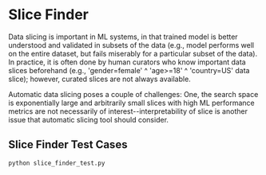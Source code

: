 # Slice Finder
Data slicing is important in ML systems, in that trained model is better understood and validated in subsets of the data (e.g., model performs well on the entire dataset, but fails miserably for a particular subset of the data). In practice, it is often done by human curators who know important data slices beforehand (e.g., 'gender=female' ^ 'age>=18' ^ 'country=US' data slice); however, curated slices are not always available.

Automatic data slicing poses a couple of challenges: One, the search space is exponentially large and arbitrarily small slices with high ML performance metrics are not necessarily of interest--interpretability of slice is another issue that automatic slicing tool should consider.

## Slice Finder Test Cases
```python
python slice_finder_test.py
```
